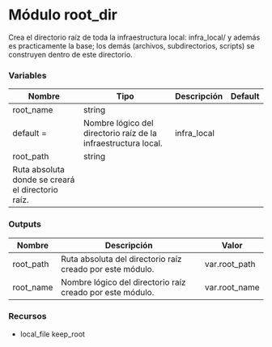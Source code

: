 # Módulo root_dir

Crea el directorio raíz de toda la infraestructura local: infra_local/ y además es
practicamente la base; los demás (archivos, subdirectorios, scripts) se construyen 
dentro de este directorio.

### Variables

| Nombre | Tipo | Descripción | Default |
|--------|------|-------------|---------|
| root_name | string
  default     =  | Nombre lógico del directorio raíz de la infraestructura local. | infra_local |
| root_path | string
 | Ruta absoluta donde se creará el directorio raíz. | <null> |

### Outputs

| Nombre | Descripción | Valor |
|--------|-------------|-------|
| root_path | Ruta absoluta del directorio raíz creado por este módulo. | var.root_path |
| root_name | Nombre lógico del directorio raíz creado por este módulo. | var.root_name |

### Recursos

- local_file keep_root
